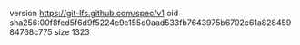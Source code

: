 version https://git-lfs.github.com/spec/v1
oid sha256:00f8fcd5f6d9f5224e9c155d0aad533fb7643975b6702c61a82845984768c775
size 1323
